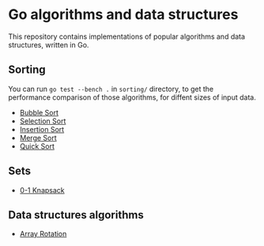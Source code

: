 # Go algorithms and data structures

This repository contains implementations of popular algorithms and data structures, written in Go.

## Sorting

You can run `go test --bench .` in `sorting/` directory, to get the performance comparison of those algorithms, for diffent sizes of input data.

* [Bubble Sort](https://github.com/el-Mike/algs/blob/master/sorting/bubble_sort.go)
* [Selection Sort](https://github.com/el-Mike/algs/blob/master/sorting/selection_sort.go)
* [Insertion Sort](https://github.com/el-Mike/algs/blob/master/sorting/insertion_sort.go)
* [Merge Sort](https://github.com/el-Mike/algs/blob/master/sorting/merge_sort.go)
* [Quick Sort](https://github.com/el-Mike/algs/blob/master/sorting/quick_sort.go)

## Sets

* [0-1 Knapsack](https://github.com/el-Mike/algs/blob/master/sets/knapsack.go)
## Data structures algorithms

* [Array Rotation](https://github.com/el-Mike/algs/blob/master/data-structures/array/rotation.go)
